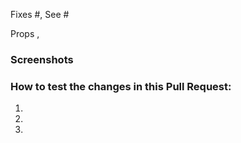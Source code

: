<!-- Start by describing the changes made in this Pull Request, and the reason for such changes. -->

<!-- Reference any related issues or PRs here. Each issue needs the "fixes" keyword if the PR fixes more than one thing. -->
Fixes #, See #

<!-- List out anyone who helped with this task. -->
Props <username>, <username>

<!-- Don't forget to update the title with something descriptive. -->

### Screenshots

<!-- If your change has a visual component, add a screenshot here. A "before" screenshot would also be helpful. -->

### How to test the changes in this Pull Request:

1.
2.
3.

<!-- If you can, add the appropriate [Component] and [Status] labels. -->
